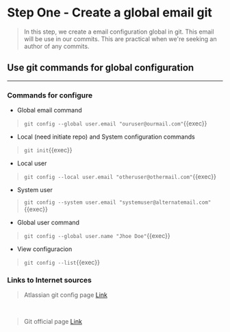 # Step One - Create a global email git

>In this step, we create a email configuration global in git.
>This email will be use in our commits.
>This are practical when we're seeking an author of any commits.  

## Use git commands for global configuration

---

### Commands for configure

* Global email command

> ` git config --global user.email "ouruser@ourmail.com" `{{exec}}

* Local (need initiate repo) and System configuration commands

> ` git init `{{exec}}

* Local user

> ` git config --local user.email "otheruser@othermail.com" `{{exec}}

* System user

> ` git config --system user.email "systemuser@alternatemail.com" `{{exec}}

* Global user command

> ` git config --global user.name "Jhoe Doe" `{{exec}}

* View configuracion

> ` git config --list `{{exec}}

### Links to Internet sources

> Atlassian git config page [Link](https://www.atlassian.com/git/tutorials/setting-up-a-repository/git-config)

<br>

> Git official page [Link](https://git-scm.com/book/es/v2/Personalizaci%C3%B3n-de-Git-Configuraci%C3%B3n-de-Git)
